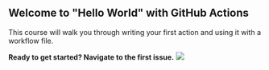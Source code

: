 ## Welcome to "Hello World" with GitHub Actions

This course will walk you through writing your first action and using it with a workflow file. 

**Ready to get started? Navigate to the first issue.**
![](https://byob.yarr.is/yinweisu/hello-github-actions/test)


